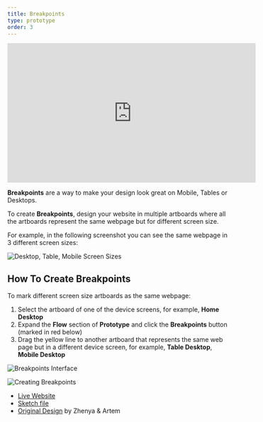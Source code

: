 ```yaml
---
title: Breakpoints
type: prototype
order: 3
---
```


<iframe width="560" height="315" src="https://www.youtube.com/embed/rBl-zBX8gpw" frameborder="0" allowfullscreen></iframe>

**Breakpoints** are a way to make your design look great on Mobile, Tables or Desktops.

To create **Breakpoints**, design your website in multiple artboards where all the artboards represent the same webpage but for different screen size.

For example, in the following screenshot you can see the same webpage in 3 different screen sizes:

![Desktop, Table, Mobile Screen Sizes](http://f.cl.ly/items/083r1n3B1w0N0M1Z002B/[999cb7e58023ed879117ab45e02305cb]_Breakpoints%20example.png)

## How To Create Breakpoints

To mark different screen size artboards as the same webpage:

1. Select the artboard of one of the device screens, for example, **Home Desktop**
1. Expand the **Flow** section of **Prototype** and click the **Breakpoints** button (marked in red below) 
2. Drag the yellow line to another artboard that represents the same web page but in a different device screen, for example, **Table Desktop**, **Mobile Desktop**

![Breakpoints Interface](http://f.cl.ly/items/1M270n0t2H0o2U2Y1S0y/Breakpoints%20UI.png)

![Creating Breakpoints](http://f.cl.ly/items/021h2P400r3q1R093T2x/[6bebb77359d2f499eb7f0c2323afa0b5]_Breakpoints.gif)

* [Live Website](https://launchpad.animaapp.com/SurfaceSample/home)
* [Sketch file](https://www.dropbox.com/s/dbjxoksz5mbzmji/surface-sport-landing-page.sketch?dl=1)
* [Original Design](https://dribbble.com/shots/2409031-Free-Sport-landing-page-PSD-Sketch) by Zhenya & Artem
